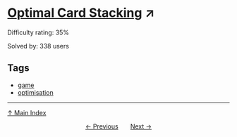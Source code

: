 # [Optimal Card Stacking](https://projecteuler.net/problem=750) ↗️

Difficulty rating: 35%

Solved by: 338 users
## Tags

- [game](../tags/game.md)
- [optimisation](../tags/optimisation.md)



---

[↑ Main Index](../README.md)


<div align=center><a href='749.md'>← Previous</a> &nbsp;&nbsp; &nbsp;&nbsp;  <a href='751.md'>Next →</a></div>
